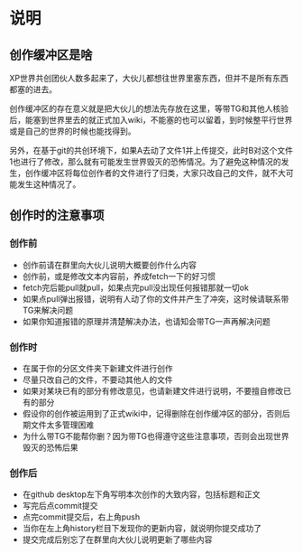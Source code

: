 # 说明

## 创作缓冲区是啥

XP世界共创团伙人数多起来了，大伙儿都想往世界里塞东西，但并不是所有东西都塞的进去。

创作缓冲区的存在意义就是把大伙儿的想法先存放在这里，等带TG和其他人核验后，能塞到世界里去的就正式加入wiki，不能塞的也可以留着，到时候整平行世界或是自己的世界的时候也能找得到。

另外，在基于git的共创环境下，如果A去动了文件1并上传提交，此时B对这个文件1也进行了修改，那么就有可能发生世界毁灭的恐怖情况。为了避免这种情况的发生，创作缓冲区将每位创作者的文件进行了归类，大家只改自己的文件，就不大可能发生这种情况了。

## 创作时的注意事项

### 创作前

* 创作前请在群里向大伙儿说明大概要创作什么内容
* 创作前，或是修改文本内容前，养成fetch一下的好习惯
* fetch完后能pull就pull，如果点完pull没出现任何报错那就一切ok
* 如果点pull弹出报错，说明有人动了你的文件并产生了冲突，这时候请联系带TG来解决问题
* 如果你知道报错的原理并清楚解决办法，也请知会带TG一声再解决问题

### 创作时

* 在属于你的分区文件夹下新建文件进行创作
* 尽量只改自己的文件，不要动其他人的文件
* 如果对某块已有的部分有修改意见，也请新建文件进行说明，不要擅自修改已有的部分
* 假设你的创作被运用到了正式wiki中，记得删除在创作缓冲区的部分，否则后期文件太多管理困难
* 为什么带TG不能帮你删？因为带TG也得遵守这些注意事项，否则会出现世界毁灭的恐怖后果

### 创作后

* 在github desktop左下角写明本次创作的大致内容，包括标题和正文
* 写完后点commit提交
* 点完commit提交后，右上角push
* 当你在左上角history栏目下发现你的更新内容，就说明你提交成功了
* 提交完成后别忘了在群里向大伙儿说明更新了哪些内容
